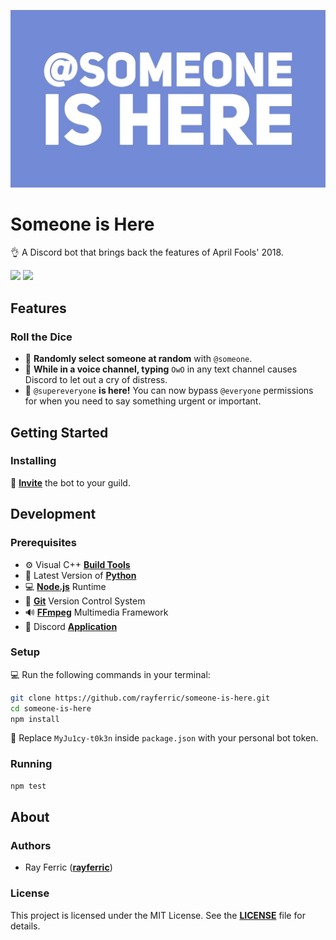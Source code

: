 [![](logo.png)](https://youtu.be/BeG5FqTpl9U)

# Someone is Here

👌 A Discord bot that brings back the features of April Fools' 2018.

[![](https://img.shields.io/github/license/rayferric/someone-is-here?style=for-the-badge)](LICENSE)
[![](https://img.shields.io/badge/invite-Discord-blue?style=for-the-badge)](https://discord.com/api/oauth2/authorize?client_id=709969798620119092&permissions=8&scope=bot)

## Features

### Roll the Dice

- 🎲 **Randomly select someone at random** with `@someone`.
- 🦊 **While in a voice channel, typing** `OwO` in any text channel causes Discord to let out a cry of distress.
- 📢 `@supereveryone` **is here!** You can now bypass `@everyone` permissions for when you need to say something urgent or important.

## Getting Started

### Installing

🔰 **[Invite](https://discord.com/api/oauth2/authorize?client_id=709969798620119092&permissions=8&scope=bot)** the bot to your guild.

## Development

### Prerequisites

- ⚙️ Visual C++ **[Build Tools](https://visualstudio.microsoft.com/visual-cpp-build-tools)**
- 🐍 Latest Version of **[Python](https://www.python.org)**
- 💻 **[Node.js](https://nodejs.org)** Runtime
- 🔗 **[Git](https://git-scm.com)** Version Control System
- 🔊 **[FFmpeg](https://www.ffmpeg.org)** Multimedia Framework
- 🤖 Discord **[Application](https://discord.com/developers/applications)**

### Setup

💻 Run the following commands in your terminal:

```bash
git clone https://github.com/rayferric/someone-is-here.git
cd someone-is-here
npm install
```

📝 Replace `MyJu1cy-t0k3n` inside `package.json` with your personal bot token.

### Running

```bash
npm test
```

## About

### Authors

- Ray Ferric (**[rayferric](https://github.com/rayferric)**)

### License

This project is licensed under the MIT License. See the **[LICENSE](LICENSE)** file for details.
